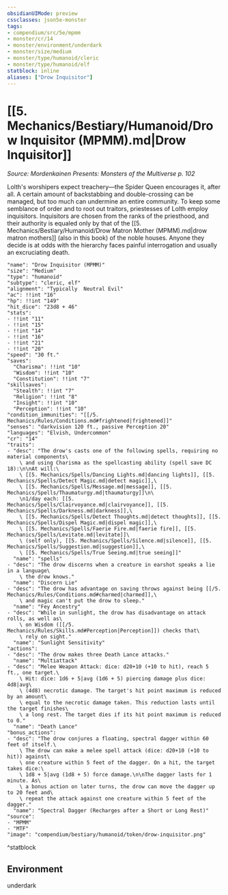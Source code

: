 ```yaml
---
obsidianUIMode: preview
cssclasses: json5e-monster
tags:
- compendium/src/5e/mpmm
- monster/cr/14
- monster/environment/underdark
- monster/size/medium
- monster/type/humanoid/cleric
- monster/type/humanoid/elf
statblock: inline
aliases: ["Drow Inquisitor"]
---
```

# [[5. Mechanics/Bestiary/Humanoid/Drow Inquisitor (MPMM).md|Drow Inquisitor]]
*Source: Mordenkainen Presents: Monsters of the Multiverse p. 102*  

Lolth's worshipers expect treachery—the Spider Queen encourages it, after all. A certain amount of backstabbing and double-crossing can be managed, but too much can undermine an entire community. To keep some semblance of order and to root out traitors, priestesses of Lolth employ inquisitors. Inquisitors are chosen from the ranks of the priesthood, and their authority is equaled only by that of the [[5. Mechanics/Bestiary/Humanoid/Drow Matron Mother (MPMM).md|drow matron mothers]] (also in this book) of the noble houses. Anyone they decide is at odds with the hierarchy faces painful interrogation and usually an excruciating death.

```statblock
"name": "Drow Inquisitor (MPMM)"
"size": "Medium"
"type": "humanoid"
"subtype": "cleric, elf"
"alignment": "Typically  Neutral Evil"
"ac": !!int "16"
"hp": !!int "149"
"hit_dice": "23d8 + 46"
"stats":
- !!int "11"
- !!int "15"
- !!int "14"
- !!int "16"
- !!int "21"
- !!int "20"
"speed": "30 ft."
"saves":
  "Charisma": !!int "10"
  "Wisdom": !!int "10"
  "Constitution": !!int "7"
"skillsaves":
  "Stealth": !!int "7"
  "Religion": !!int "8"
  "Insight": !!int "10"
  "Perception": !!int "10"
"condition_immunities": "[[/5. Mechanics/Rules/Conditions.md#frightened|frightened]]"
"senses": "darkvision 120 ft., passive Perception 20"
"languages": "Elvish, Undercommon"
"cr": "14"
"traits":
- "desc": "The drow's casts one of the following spells, requiring no material components\
    \ and using Charisma as the spellcasting ability (spell save DC 18):\n\nAt will:\
    \ [[5. Mechanics/Spells/Dancing Lights.md|dancing lights]], [[5. Mechanics/Spells/Detect Magic.md|detect magic]],\
    \ [[5. Mechanics/Spells/Message.md|message]], [[5. Mechanics/Spells/Thaumaturgy.md|thaumaturgy]]\n\
    \n1/day each: [[5. Mechanics/Spells/Clairvoyance.md|clairvoyance]], [[5. Mechanics/Spells/Darkness.md|darkness]],\
    \ [[5. Mechanics/Spells/Detect Thoughts.md|detect thoughts]], [[5. Mechanics/Spells/Dispel Magic.md|dispel magic]],\
    \ [[5. Mechanics/Spells/Faerie Fire.md|faerie fire]], [[5. Mechanics/Spells/Levitate.md|levitate]]\
    \ (self only), [[5. Mechanics/Spells/Silence.md|silence]], [[5. Mechanics/Spells/Suggestion.md|suggestion]],\
    \ [[5. Mechanics/Spells/True Seeing.md|true seeing]]"
  "name": "spells"
- "desc": "The drow discerns when a creature in earshot speaks a lie in a language\
    \ the drow knows."
  "name": "Discern Lie"
- "desc": "The drow has advantage on saving throws against being [[/5. Mechanics/Rules/Conditions.md#charmed|charmed]],\
    \ and magic can't put the drow to sleep."
  "name": "Fey Ancestry"
- "desc": "While in sunlight, the drow has disadvantage on attack rolls, as well as\
    \ on Wisdom ([[/5. Mechanics/Rules/Skills.md#Perception|Perception]]) checks that\
    \ rely on sight."
  "name": "Sunlight Sensitivity"
"actions":
- "desc": "The drow makes three Death Lance attacks."
  "name": "Multiattack"
- "desc": "Melee Weapon Attack: dice: d20+10 (+10 to hit), reach 5 ft., one target.\
    \ Hit: dice: 1d6 + 5|avg (1d6 + 5) piercing damage plus dice: 4d8|avg\
    \ (4d8) necrotic damage. The target's hit point maximum is reduced by an amount\
    \ equal to the necrotic damage taken. This reduction lasts until the target finishes\
    \ a long rest. The target dies if its hit point maximum is reduced to 0."
  "name": "Death Lance"
"bonus_actions":
- "desc": "The drow conjures a floating, spectral dagger within 60 feet of itself.\
    \ The drow can make a melee spell attack (dice: d20+10 (+10 to hit)) against\
    \ one creature within 5 feet of the dagger. On a hit, the target takes dice:\
    \ 1d8 + 5|avg (1d8 + 5) force damage.\n\nThe dagger lasts for 1 minute. As\
    \ a bonus action on later turns, the drow can move the dagger up to 20 feet and\
    \ repeat the attack against one creature within 5 feet of the dagger."
  "name": "Spectral Dagger (Recharges after a Short or Long Rest)"
"source":
- "MPMM"
- "MTF"
"image": "compendium/bestiary/humanoid/token/drow-inquisitor.png"
```
^statblock

## Environment

underdark